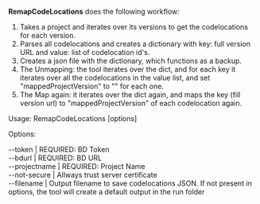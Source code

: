**RemapCodeLocations** does the following workflow:  
1. Takes a project and iterates over its versions to get the codelocations for each version.  
2. Parses all codelocations and creates a dictionary with key: full version URL and value: list of codelocation id's.  
3. Creates a json file with the dictionary, which functions as a backup.  
4. The Unmapping: the tool iterates over the dict, and for each key it iterates over all the codelocations in the value list, and set "mappedProjectVersion" to "" for each one.   
5. The Map again: it iterates over the dict again, and maps the key (fill version url) to "mappedProjectVersion" of each codelocation again.  
 
Usage: RemapCodeLocations [options]  

Options:  

 --token <token>               | REQUIRED: BD Token  
 --bdurl <bdurl>               | REQUIRED: BD URL  
 --projectname <projectname>   | REQUIRED: Project Name  
 --not-secure                  | Allways trust server certificate  
 --filename <filenameh>        | Output filename to save codelocations JSON. If not present in options, the tool will create a default output in the run folder
